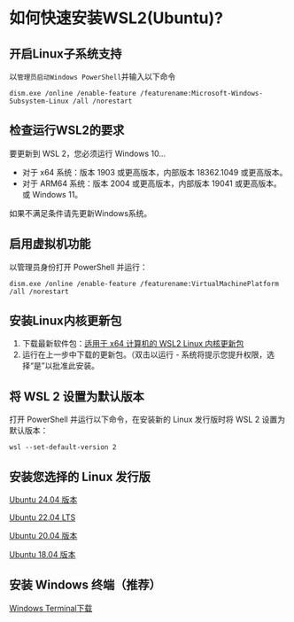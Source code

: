 # 如何快速安装WSL2(Ubuntu)?

## 开启Linux子系统支持
以`管理员启动Windows PowerShell`并输入以下命令
```shell
dism.exe /online /enable-feature /featurename:Microsoft-Windows-Subsystem-Linux /all /norestart
```

## 检查运行WSL2的要求
要更新到 WSL 2，您必须运行 Windows 10...
- 对于 x64 系统：版本 1903 或更高版本，内部版本 18362.1049 或更高版本。
- 对于 ARM64 系统：版本 2004 或更高版本，内部版本 19041 或更高版本。
  或 Windows 11。

如果不满足条件请先更新Windows系统。

## 启用虚拟机功能
以管理员身份打开 PowerShell 并运行：
```shell
dism.exe /online /enable-feature /featurename:VirtualMachinePlatform /all /norestart
```

## 安装Linux内核更新包
1. 下载最新软件包：[适用于 x64 计算机的 WSL2 Linux 内核更新包](https://wslstorestorage.blob.core.windows.net/wslblob/wsl_update_x64.msi)
2. 运行在上一步中下载的更新包。（双击以运行 - 系统将提示您提升权限，选择“是”以批准此安装。

## 将 WSL 2 设置为默认版本
打开 PowerShell 并运行以下命令，在安装新的 Linux 发行版时将 WSL 2 设置为默认版本：
```shell
wsl --set-default-version 2
```

## 安装您选择的 Linux 发行版
[Ubuntu 24.04 版本](https://wslstorestorage.blob.core.windows.net/wslblob/Ubuntu2404-240425.AppxBundle)

[Ubuntu 22.04 LTS](https://aka.ms/wslubuntu2204)

[Ubuntu 20.04 版本](https://aka.ms/wslubuntu2004)

[Ubuntu 18.04 版本](https://aka.ms/wsl-ubuntu-1804)

## 安装 Windows 终端（推荐）
[Windows Terminal下载](https://github.com/microsoft/terminal/releases)
